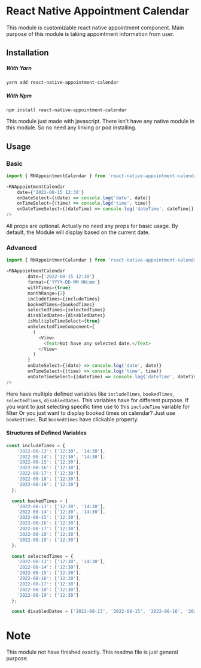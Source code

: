 # React Native Appointment Calendar

This module is customizable react native appointment component.
Main purpose of this module is taking appointment information from user.

## Installation

##### With Yarn
```
yarn add react-native-appointment-calendar
```
##### With Npm
```
npm install react-native-appointment-calendar
```
This module just made with javascript. There isn't have any native module in this module.
So no need any linking or pod installing.

## Usage

### Basic
```js
import { RNAppointmentCalendar } from 'react-native-appointment-calendar';

<RNAppointmentCalendar
    date={'2022-08-15 12:30'}
    onDateSelect={(date) => console.log('date', date)}
    onTimeSelect={(time) => console.log('time', time)}
    onDateTimeSelect={(dateTime) => console.log('dateTime', dateTime)}
/>
```

All props are optional. Actually no need any props for basic usage. 
By default, the Module will display based on the current date.

### Advanced
```js
import { RNAppointmentCalendar } from 'react-native-appointment-calendar';

<RNAppointmentCalendar
        date={'2022-08-15 12:30'}
        format={'YYYY-DD-MM HH:mm'}
        withTimes={true}
        monthRange={2}
        includeTimes={includeTimes}
        bookedTimes={bookedTimes}
        selectedTimes={selectedTimes}
        disabledDates={disabledDates}
        isMultipleTimeSelect={true}
        unSelectedTimeComponent={
          (
            <View>
              <Text>Not have any selected date.</Text>
            </View>
          )
        }
        onDateSelect={(date) => console.log('date', date)}
        onTimeSelect={(time) => console.log('time', time)}
        onDateTimeSelect={(dateTime) => console.log('dateTime', dateTime)}
/>
```
Here have multiple defined variables like `includeTimes`, `bookedTimes`, `selectedTimes`, `disabledDates`.
This variables have for different purpose. If you want to just selecting specific time use to this `includeTime` variable for filter
Or you just want to display booked times on calendar? Just use `bookedTimes`. But `bookedTimes` have clickable property.

#### Structures of Defined Variables

```js
const includeTimes = {
    '2022-08-13': ['12:30', '14:30'],
    '2022-08-14': ['12:30', '14:30'],
    '2022-08-15': ['12:30'],
    '2022-08-16': ['12:30'],
    '2022-08-17': ['12:30'],
    '2022-08-18': ['12:30'],
    '2022-08-19': ['12:30']
  };

  const bookedTimes = {
    '2022-08-13': ['12:30', '14:30'],
    '2022-08-14': ['12:30', '14:30'],
    '2022-08-15': ['12:30'],
    '2022-08-16': ['12:30'],
    '2022-08-17': ['12:30'],
    '2022-08-18': ['12:30'],
    '2022-08-19': ['12:30']
  };

  const selectedTimes = {
    '2022-08-13': ['12:30', '14:30'],
    '2022-08-14': ['12:30'],
    '2022-08-15': ['12:30'],
    '2022-08-16': ['12:30'],
    '2022-08-17': ['12:30'],
    '2022-08-18': ['12:30'],
    '2022-08-19': ['12:30']
  };

  const disabledDates = ['2022-08-13', '2022-08-15', '2022-08-16', '2022-08-17', '2022-08-18', '2022-08-19'];
```

# Note
This module not have finished exactly. This readme file is just general purpose.
